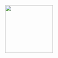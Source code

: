 
<!--   <div align="center">
  <img src="./sm.gif" width=150 style="border-radius:50%"/>
  </div> -->
  <div align="center">
  <img src="https://komarev.com/ghpvc/?username=ArthurMaverick" width=150/>
  </div>
</br>

<!-- <figure><embed src="https://wakatime.com/share/@92b90678-e37c-4ea7-a4a4-fe38842d2f60/7f68b913-7b5c-4efd-9d3e-92e7a6279336.svg"></embed></figure> -->

<!-- ![Alt text](https://wakatime.com/share/@92b90678-e37c-4ea7-a4a4-fe38842d2f60/7f68b913-7b5c-4efd-9d3e-92e7a6279336.svg) -->
<!-- <img src="https://wakatime.com/share/@92b90678-e37c-4ea7-a4a4-fe38842d2f60/7f68b913-7b5c-4efd-9d3e-92e7a6279336.svg"> -->
